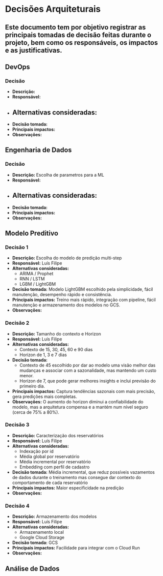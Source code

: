 # Decisões Arquiteturais

Este documento tem por objetivo registrar as principais tomadas de decisão feitas durante o projeto, bem como os responsáveis, os impactos e as justificativas.
---

## DevOps

### Decisão 
- **Descrição:**
- **Responsável:**
- **Alternativas consideradas:**
    - 
- **Decisão tomada:**
- **Principais impactos:**
- **Observações:** 

## Engenharia de Dados

### Decisão 
- **Descrição:** Escolha de parametros para a ML
- **Responsável:**
- **Alternativas consideradas:**
    - 
- **Decisão tomada:**
- **Principais impactos:**
- **Observações:** 

## Modelo Preditivo

### Decisão 1
- **Descrição:** Escolha do modelo de predição multi-step
- **Responsável:** Luís Filipe
- **Alternativas consideradas:**
    - ARIMA / Prophet
    - RNN / LSTM
    - LGBM / LightGBM
- **Decisão tomada:** Modelo LightGBM escolhido pela simplicidade, fácil manutenção, desempenho rápido e consistência.
- **Principais impactos:** Treino mais rápido, integração com pipeline, fácil manutenção e armazenamento dos modelos no GCS.
- **Observações:** 

### Decisão 2
- **Descrição:** Tamanho do contexto e Horizon
- **Responsável:** Luís Filipe
- **Alternativas consideradas:**
    - Contexto de 15, 30, 45, 60 e 90 dias
    - Horizon de 1, 3 e 7 dias
- **Decisão tomada:**
    - Contexto de 45 escolhido por dar ao modelo uma visão melhor das mudanças e associar com a sazonalidade, mas mantendo um custo menor.
    - Horizon de 7, que pode gerar melhores insights e inclui previsão do primeiro dia.
- **Principais impactos:** Captura tendências sazonais com mais precisão, gera predições mais completas.
- **Observações:** O aumento do horizon diminui a confiabilidade do modelo, mas a arquitetura compensa e a mantém num nível seguro (cerca de 75% a 80%).

### Decisão 3
- **Descrição:** Caracterização dos reservatórios
- **Responsável:** Luís Filipe
- **Alternativas consideradas:**
    - Indexação por id
    - Média global por reservatório
    - Média incremental por reservatório
    - Embedding com perfil de cadastro
- **Decisão tomada:** Média incremental, que reduz possíveis vazamentos de dados durante o treinamento mas consegue dar contexto do comportamento de cada reservatório
- **Principais impactos:** Maior especificidade na predição
- **Observações:** 

### Decisão 4
- **Descrição:** Armazenamento dos modelos
- **Responsável:** Luís Filipe
- **Alternativas consideradas:**
    - Armazenamento local
    - Google Cloud Storage
- **Decisão tomada:** GCS
- **Principais impactos:** Facilidade para integrar com o Cloud Run
- **Observações:** 

## Análise de Dados
